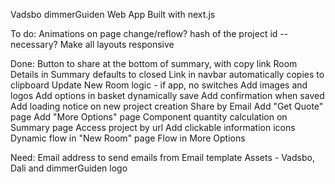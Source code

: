 Vadsbo dimmerGuiden Web App
Built with next.js

To do:
    Animations on page change/reflow?
    hash of the project id
        --necessary?
    Make all layouts responsive

Done:
    Button to share at the bottom of summary, with copy link
    Room Details in Summary defaults to closed
    Link in navbar automatically copies to clipboard
    Update New Room logic - if app, no switches
    Add images and logos
    Add options in basket
    dynamically save
    Add confirmation when saved
    Add loading notice on new project creation
    Share by Email
    Add "Get Quote" page
    Add "More Options" page
    Component quantity calculation on Summary page
    Access project by url
    Add clickable information icons
    Dynamic flow in "New Room" page
    Flow in More Options
    
Need:
    Email address to send emails from
    Email template
    Assets - Vadsbo, Dali and dimmerGuiden logo
